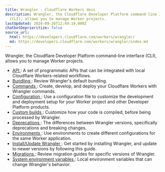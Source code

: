 ```yaml
---
title: Wrangler · Cloudflare Workers docs
description: Wrangler, the Cloudflare Developer Platform command-line interface
  (CLI), allows you to manage Worker projects.
lastUpdated: 2024-09-26T12:49:19.000Z
chatbotDeprioritize: false
source_url:
  html: https://developers.cloudflare.com/workers/wrangler/
  md: https://developers.cloudflare.com/workers/wrangler/index.md
---
```


Wrangler, the Cloudflare Developer Platform command-line interface (CLI), allows you to manage Worker projects.

* [API ](https://developers.cloudflare.com/workers/wrangler/api/): A set of programmatic APIs that can be integrated with local Cloudflare Workers-related workflows.
* [Bundling ](https://developers.cloudflare.com/workers/wrangler/bundling/): Review Wrangler's default bundling.
* [Commands ](https://developers.cloudflare.com/workers/wrangler/commands/): Create, develop, and deploy your Cloudflare Workers with Wrangler commands.
* [Configuration ](https://developers.cloudflare.com/workers/wrangler/configuration/): Use a configuration file to customize the development and deployment setup for your Worker project and other Developer Platform products.
* [Custom builds ](https://developers.cloudflare.com/workers/wrangler/custom-builds/): Customize how your code is compiled, before being processed by Wrangler.
* [Deprecations ](https://developers.cloudflare.com/workers/wrangler/deprecations/): The differences between Wrangler versions, specifically deprecations and breaking changes.
* [Environments ](https://developers.cloudflare.com/workers/wrangler/environments/): Use environments to create different configurations for the same Worker application.
* [Install/Update Wrangler ](https://developers.cloudflare.com/workers/wrangler/install-and-update/): Get started by installing Wrangler, and update to newer versions by following this guide.
* [Migrations ](https://developers.cloudflare.com/workers/wrangler/migration/): Review migration guides for specific versions of Wrangler.
* [System environment variables ](https://developers.cloudflare.com/workers/wrangler/system-environment-variables/): Local environment variables that can change Wrangler's behavior.

